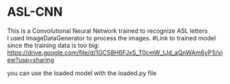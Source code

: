 # ASL-CNN

This is a Convolutional Neural Network trained to recognize ASL letters  
I used ImageDataGenerator to process the images.
#Link to trained model since the training data is too big: https://drive.google.com/file/d/1GC58H6FJxS_T0cmW_tJd_aQnWAm6yP1i/view?usp=sharing

you can  use the loaded model with  the  loaded.py file
